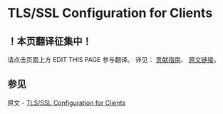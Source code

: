 # TLS/SSL Configuration for Clients

## ！本页翻译征集中！

请点击页面上方 EDIT THIS PAGE 参与翻译。
详见：
[贡献指南]( https://github.com/JinMuInfo/MongoDB-Manual-zh/blob/master/CONTRIBUTING.md )、
[原文链接](  https://docs.mongodb.com/manual/tutorial/configure-ssl-clients/  )。

## 参见

原文 - [TLS/SSL Configuration for Clients]( https://docs.mongodb.com/manual/tutorial/configure-ssl-clients/ )

